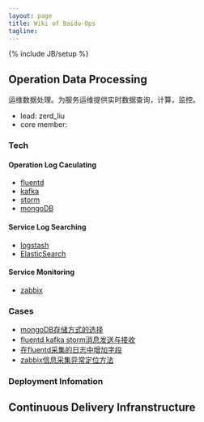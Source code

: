 ```yaml
---
layout: page
title: Wiki of Baidu-Ops
tagline: 
---
```

{% include JB/setup %}

## Operation Data Processing

运维数据处理。为服务运维提供实时数据查询，计算，监控。

- lead: zerd_liu
- core member: 

### Tech
#### Operation Log Caculating

- [fluentd]()
- [kafka]()
- [storm](/tech/storm/)
- [mongoDB]()

#### Service Log Searching

- [logstash]()
- [ElasticSearch]()

#### Service Monitoring

- [zabbix]()

### Cases

- [mongoDB存储方式的选择]()
- [fluentd kafka storm消息发送与接收]()
- [在fluentd采集的日志中增加字段]()
- [zabbix信息采集异常定位方法]()

### Deployment Infomation

## Continuous Delivery Infranstructure



